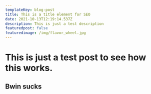 ```yaml
---
templateKey: blog-post
title: This is a title element for SEO
date: 2021-10-13T12:19:14.537Z
description: This is just a test description
featuredpost: false
featuredimage: /img/flavor_wheel.jpg
---
```

# This is just a test post to see how this works.

## Bwin sucks